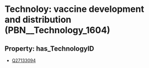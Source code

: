 # Technoloy: __vaccine development and distribution__ (PBN__Technology_1604)

## Property: has_TechnologyID

* [Q27133094](Q27133094)

